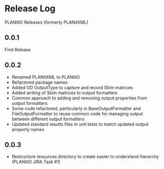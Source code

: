 # Release Log

PLANitIO  Releases (formerly PLANitXML)

## 0.0.1

First Release

## 0.0.2

* Renamed PLANitXML to PLANitIO
* Refactored package names 
* Added OD OutputType to capture and record Skim matrices
* Added writing of Skim matrices to output formatters
* Common approach to adding and removing output properties from output formatters
* Some code refactored, particularly in BaseOutputFormatter and FileOutputFormatter to reuse common code for managing output between different output formatters
* Updated standard results files in unit tests to match updated output property names

## 0.0.3

* Restructure resources directory to create easier to understand hierarchy (PLANitIO JIRA Task #1)